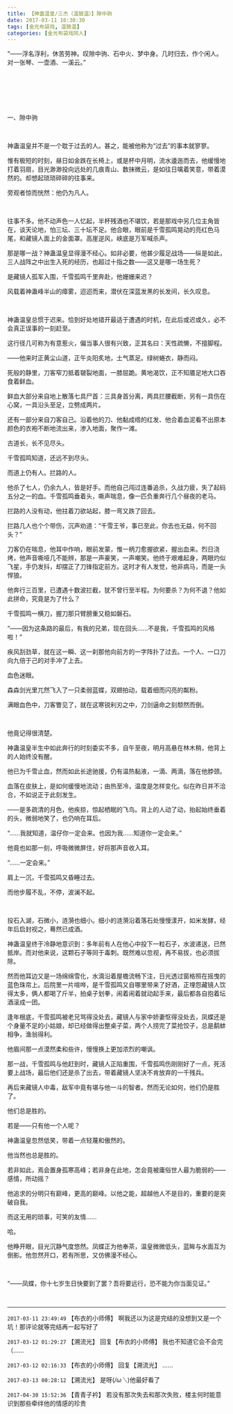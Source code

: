 ```yaml
---
title: 【神蛊温皇/三杰（温狼温）】隙中驹
date: 2017-03-11 16:30:30
tags: [金光布袋戏, 温狼温]
categories: [金光布袋戏同人]
---
```


<p dir="ltr"  >“——浮名浮利，休苦劳神。叹隙中驹、石中火、梦中身。几时归去，作个闲人。对一张琴、一壶酒、一溪云。”</p> 


<p dir="ltr"  >&nbsp;</p> 
<p dir="ltr"  >&nbsp;</p> 
<p dir="ltr"  >&nbsp;</p> 
<p dir="ltr"  >一、隙中驹</p> 
<p dir="ltr"  >&nbsp;</p> 
<p dir="ltr"  >神蛊温皇并不是一个耽于过去的人。甚之，能被他称为“过去”的事本就寥寥。</p> 
<p dir="ltr"  >惟有极短的时刻，昼日如金跌在长椅上，或是杯中月明，流水逶迤而去，他缓慢地打着羽扇，目光渺渺投向远处的几痕青山、数抹微云，是如往日噙着笑意，带着漠然的。却想起琐琐碎碎的往事来。</p> 
<p dir="ltr"  >旁观者惊而恍然：他仍为凡人。</p> 
<p dir="ltr"  >&nbsp;</p> 
<p dir="ltr"  >往事不多。他不动声色一人忆起，半杯残酒也不堪饮，若是那戏中另几位主角皆在，谈天论地，怕三坛、三十坛不足。他合眼，眼前是千雪孤鸣晃动的亮红色马尾，和藏镜人面上的金面罩。高崖逆风，峡底是万军喊杀声。</p> 
<p dir="ltr"  >那是哪一战？神蛊温皇显得漫不经心。如非必要，他甚少履足战场——纵是如此，三人战阵之中出生入死的经历，也超过十指之数——这又是哪一场生死？</p> 
<p dir="ltr"  >是藏镜人孤军入围，千雪孤鸣千里奔赴，他姗姗来迟？</p> 
<p dir="ltr"  >风载着神蛊峰半山的瘴雾，迢迢而来，潜伏在深蓝发黑的长发间，长久叹息。</p> 
<p dir="ltr"  >&nbsp;</p> 
<p dir="ltr"  >神蛊温皇总惯于迟来。恰到好处地错开最适于遭遇的时机，在此后或迟或久，必不会真正误事的一刻赶至。</p> 
<p dir="ltr"  >这行径几可称为有意惹火，偏当事人很有兴致，正其名曰：天性疏懒，不擅脚程。</p> 
<p dir="ltr"  >——他来时正黄尘山道，正午炎阳炙地，土气蒸足。绿树蜷衣，静而闷。</p> 
<p dir="ltr"  >死般的静里，刀客窄刀抵着皲裂地面，一膝屈跪。黄地渴饮，正不知餍足地大口吞食着鲜血。</p> 
<p dir="ltr"  >鲜血大部分来自地上散落七具尸首：三具身首分离，两具拦腰截断，另有一具伤在心窝，一具沿头至足，立劈成两片。</p> 
<p dir="ltr"  >还有一部分来自刀客自己。沿着他的刀、他黏成绺的红发、他合着血泥看不出原本颜色的衣袍不断地流出来，渗入地面，聚作一滩。</p> 
<p dir="ltr"  >古道长，长不见尽头。</p> 
<p dir="ltr"  >千雪孤鸣知道，还远不到尽头。</p> 
<p dir="ltr"  >而道上仍有人。拦路的人。</p> 
<p dir="ltr"  >他杀了七人，仍余九人，皆是好手。而他自己闯过连番追杀，久战力疲，失了起码五分之一的血。千雪孤鸣垂着头，嘶声喘息，像一匹负重奔行几个昼夜的老马。</p> 
<p dir="ltr"  >拦路的人没有动，他拄着刀欲站起，膝一弯又跌了回去。</p> 
<p dir="ltr"  >拦路几人也个个带伤，沉声劝道：“千雪王爷，事已至此，你去也无益，何不回头？”</p> 
<p dir="ltr"  >刀客仍在喘息，他耳中作响，眼前发蒙，惟一柄刀愈握欲紧，握出血来。烈日浇烤，他声音嘶哑几不能辨，那是一声豪笑，一声嘲笑。他终于艰难起身，两眼灼似飞星，手仍发抖，却摆正了刀锋指定前方。这时才有人发觉，他非病马，而是一头悍狼。</p> 
<p dir="ltr"  >他奔行三百里，已遭遇十数波拦截，犹不曾行至半程。为何要杀？为何不退？他如此拼命，究竟是为了什么？</p> 
<p dir="ltr"  >千雪孤鸣一横刀，握刀那只臂膀重又稳如磐石。</p> 
<p dir="ltr"  >“——因为这条路的最后，有我的兄弟，现在回头……不是我，千雪孤鸣的风格啦！”</p> 
<p dir="ltr"  >疾风刮劲草，就在这一瞬、这一刹那他向前方的一字阵扑了过去。一个人、一口刀向九倍于己的对手冲了上去。</p> 
<p dir="ltr"  >血色迷眼。</p> 
<p dir="ltr"  >森森剑光里兀然飞入了一只柔弱蓝蝶，双翅拍动，载着细而闪亮的粼粉。</p> 
<p dir="ltr"  >满眼血色中，刀客瞥见了，就在这寒锐利刃之中，刀剑逼命之刻颓然而倒。</p> 
<p dir="ltr"  >&nbsp;</p> 
<p dir="ltr"  >他竟记得很清楚。</p> 
<p dir="ltr"  >神蛊温皇半生中如此奔行的时刻委实不多，自午至夜，明月高悬在林木稍，他背上的人始终没有醒。</p> 
<p dir="ltr"  >他已为千雪止血，然而如此长途驰援，仍有温热黏液，一滴、两滴，落在他脖颈。</p> 
<p dir="ltr"  >血落在皮肤上，是如何缓慢地流动；由热至冷，温度是怎样变化。似在昨日并不洽合，不如说正于此刻发生。</p> 
<p dir="ltr"  >——是多疏清的月色，他疾掠，惊起栖眠的飞鸟。背上的人动了动，抬起始终垂着的头，微弱地笑了，也仍响在耳后。</p> 
<p dir="ltr"  >“……我就知道，温仔你一定会来。也因为我……知道你一定会来。”</p> 
<p dir="ltr"  >他竟也如那一刻，呼吸微微屏住，好将那声音收入耳。</p> 
<p dir="ltr"  >“……一定会来。”</p> 
<p dir="ltr"  >肩上一沉，千雪孤鸣又昏睡过去。</p> 
<p dir="ltr"  >而他步履不乱，不停，波澜不起。</p> 
<p dir="ltr"  >&nbsp;</p> 
<p dir="ltr"  >投石入湖，石微小，涟漪也细小。细小的涟漪沿着落石处慢慢漾开，如米发酵，经年后启封视之，蓦然已成酒。</p> 
<p dir="ltr"  >神蛊温皇终于冷静地意识到：多年前有人在他心中投下一粒石子，水波递送，已然抵岸。而对他来说，这颗石子等同于毒刺。既然难以忽视，再不易拔，也必须拔除。</p> 
<p dir="ltr"  >然而他耳边又是一场绵绵雪化，水滴沿着屋檐流畅下注，日光透过窗格照在摇曳的蓝色珠帘上。后院里一片喧哗，是千雪孤鸣又自哪里带来了好酒，正埋怨藏镜人饮得太多，俩人都喝了斤半，拍桌子划拳，闹着闹着就动起手来，最后都各自抱着坛酒滚成一团。</p> 
<p dir="ltr"  >逢年根底，千雪孤鸣被老兄骂得没处去，藏镜人与家中娇妻怄得没处去，凤蝶还是个身量不足的小姑娘，却已经做得出整桌子菜，两个人捞完了菜抢饺子，总是鹬蚌相争，渔翁得利。</p> 
<p dir="ltr"  >他眉间那一点漠然柔和些许，慢慢换上更加浓烈的嘲讽。</p> 
<p dir="ltr"  >那一战，千雪孤鸣与他赶到时，藏镜人正陷重围，千雪孤鸣伤刚刚好了一点，死活要上战场，最后他们还是杀了出去，带着藏镜人坚决不肯放弃的一千残兵。</p> 
<p dir="ltr"  >再后来藏镜人中毒，敌军中竟有堪与他一斗的智者。然而无论如何，他们仍是胜了。</p> 
<p dir="ltr"  >他们总是胜的。</p> 
<p dir="ltr"  >若是——只有他一个人呢？</p> 
<p dir="ltr"  >神蛊温皇忽然低笑，带着一点轻蔑和傲然的。</p> 
<p dir="ltr"  >他当然也总是胜的。</p> 
<p dir="ltr"  >若非如此，焉会置身孤寒高峰；若非身在此地，怎会竟被庸俗世人最为脆弱的——感情，所动摇？</p> 
<p dir="ltr"  >他追求的分明只有巅峰，更高的巅峰。以他之能，超越他人不是目的，重要的是突破自我。</p> 
<p dir="ltr"  >而这无用的琐事，可笑的友情……</p> 
<p dir="ltr"  >哈。</p> 
<p dir="ltr"  >他睁开眼，目光沉静气度悠然。凤蝶正为他奉茶，温皇微微低头，蓝眸与水面互为倒影。他忽然开口，若有所思，又仿佛漫不经心。</p> 
<p dir="ltr"  >&nbsp;</p> 
<p dir="ltr"  >“——凤蝶，你十七岁生日快要到了罢？吾将要远行，恐不能为你当面见证。”</p> 
<p dir="ltr"  >&nbsp;</p>

<!-- more -->

---

`2017-03-11 23:49:49` 【布衣的小师傅】 啊我还以为这是完结的没想到又是一个坑！那评论就等完结再一起写好了

`2017-03-12 01:29:27` 【溯流光】 回复【布衣的小师傅】 我也不知道它会不会完（……

`2017-03-12 02:16:33` 【布衣的小师傅】 回复【溯流光】 ……

`2017-03-13 00:28:12` 【溯流光】 是呀(*/ω＼*)他最好看了

`2017-04-30 15:52:36` 【青青子衿】 若没有那次失去和那次失败，楼主何时能意识到那些牵绊他的情感的珍贵
